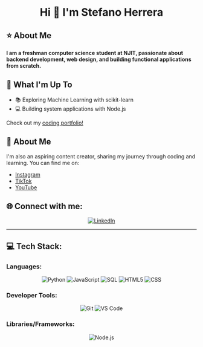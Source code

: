 <h1 align="center">Hi 👋 I'm Stefano Herrera</h1>

## ⭐ About Me
**I am a freshman computer science student at NJIT, passionate about backend development, web design, and building functional applications from scratch.**

## 🚀 What I'm Up To
- 📚 Exploring Machine Learning with scikit-learn
- 💻 Building system applications with Node.js

Check out my [coding portfolio!](https://herrerastefano.com)

## 📖 About Me
I'm also an aspiring content creator, sharing my journey through coding and learning. You can find me on:

- [Instagram](https://www.instagram.com/stefanoherrera)
- [TikTok](https://www.tiktok.com/@stefanoherrera)
- [YouTube](https://www.youtube.com/channel/...)

## 🌐 Connect with me:
<p align="center">
    <a href="https://www.linkedin.com/in/stefanoherrera">
        <img src="https://img.shields.io/badge/LinkedIn-blue?logo=linkedin&logoColor=white" alt="LinkedIn">
    </a>
</p>

---

## 💻 Tech Stack:
### Languages:
<p align="center">
    <img src="https://img.shields.io/badge/-Python-blue?logo=python&logoColor=white" alt="Python">
    <img src="https://img.shields.io/badge/-JavaScript-yellow?logo=javascript&logoColor=black" alt="JavaScript">
    <img src="https://img.shields.io/badge/-SQL-orange?logo=postgresql&logoColor=white" alt="SQL">
    <img src="https://img.shields.io/badge/-HTML5-red?logo=html5&logoColor=white" alt="HTML5">
    <img src="https://img.shields.io/badge/-CSS-blue?logo=css3&logoColor=white" alt="CSS">
</p>

### Developer Tools:
<p align="center">
    <img src="https://img.shields.io/badge/-Git-red?logo=git&logoColor=white" alt="Git">
    <img src="https://img.shields.io/badge/-VS%20Code-blue?logo=visual-studio-code&logoColor=white" alt="VS Code">
</p>

### Libraries/Frameworks:
<p align="center">
    <img src="https://img.shields.io/badge/-Node.js-green?logo=node.js&logoColor=white" alt="Node.js">
</p>

<!--
**stefanoherrera/stefanoherrera** is a ✨ _special_ ✨ repository because its `README.md` (this file) appears on your GitHub profile.

Here are some ideas to get you started:

- 🔭 I’m currently working on ...
- 🌱 I’m currently learning ...
- 👯 I’m looking to collaborate on ...
- 🤔 I’m looking for help with ...
- 💬 Ask me about ...
- 📫 How to reach me: ...
- 😄 Pronouns: ...
- ⚡ Fun fact: ...
-->

